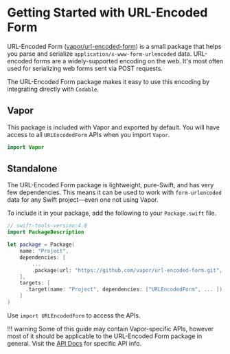 # Getting Started with URL-Encoded Form

URL-Encoded Form ([vapor/url-encoded-form](https://github.com/vapor/url-encoded-form)) is a small package that helps you parse and serialize `application/x-www-form-urlencoded` data. URL-encoded forms are a widely-supported encoding on the web. It's most often used for serializing web forms sent via POST requests.

The URL-Encoded Form package makes it easy to use this encoding by integrating directly with `Codable`.

## Vapor

This package is included with Vapor and exported by default. You will have access to all `URLEncodedForm` APIs when you import `Vapor`.

```swift
import Vapor
```

## Standalone

The URL-Encoded Form package is lightweight, pure-Swift, and has very few dependencies. This means it can be used to work with `form-urlencoded` data for any Swift project&mdash;even one not using Vapor.

To include it in your package, add the following to your `Package.swift` file.

```swift
// swift-tools-version:4.0
import PackageDescription

let package = Package(
    name: "Project",
    dependencies: [
        ...
        .package(url: "https://github.com/vapor/url-encoded-form.git", from: "1.0.0"),
    ],
    targets: [
      .target(name: "Project", dependencies: ["URLEncodedForm", ... ])
    ]
)
```

Use `import URLEncodedForm` to access the APIs.

!!! warning
	Some of this guide may contain Vapor-specific APIs, however most of it should be applicable to the URL-Encoded Form package in general.
	Visit the [API Docs](https://api.vapor.codes/url-encoded-form/latest/URLEncodedForm/index.html) for specific API info.

